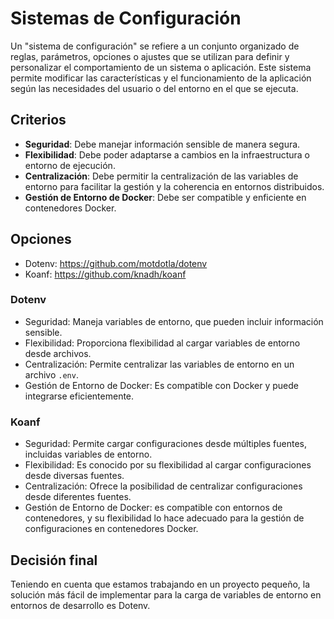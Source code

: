 # Sistemas de Configuración
Un "sistema de configuración" se refiere a un conjunto organizado de reglas,
parámetros, opciones o ajustes que se utilizan para definir y personalizar el
comportamiento de un sistema o aplicación. Este sistema permite modificar las
características y el funcionamiento de la aplicación según las necesidades del
usuario o del entorno en el que se ejecuta.

## Criterios
- **Seguridad**: Debe manejar información sensible de manera segura.
- **Flexibilidad**: Debe poder adaptarse a cambios en la infraestructura o
entorno de ejecución.
- **Centralización**: Debe permitir la centralización de las variables de
entorno para facilitar la gestión y la coherencia en entornos distribuidos.
- **Gestión de Entorno de Docker**: Debe ser compatible y enficiente en
contenedores Docker.

## Opciones
- Dotenv: https://github.com/motdotla/dotenv
- Koanf: https://github.com/knadh/koanf


### Dotenv
- Seguridad: Maneja variables de entorno, que pueden incluir información
sensible.
- Flexibilidad: Proporciona flexibilidad al cargar variables de entorno desde
archivos.
- Centralización: Permite centralizar las variables de entorno en un archivo
`.env`.
- Gestión de Entorno de Docker: Es compatible con Docker y puede integrarse
eficientemente.

### Koanf
- Seguridad: Permite cargar configuraciones desde múltiples fuentes, incluidas
variables de entorno.
- Flexibilidad: Es conocido por su flexibilidad al cargar configuraciones desde
diversas fuentes.
- Centralización: Ofrece la posibilidad de centralizar configuraciones desde
diferentes fuentes.
- Gestión de Entorno de Docker: es compatible con entornos de contenedores, y
su flexibilidad lo hace adecuado para la gestión de configuraciones en
contenedores Docker.

## Decisión final
Teniendo en cuenta que estamos trabajando en un proyecto pequeño, la solución
más fácil de implementar para la carga de variables de entorno en entornos de
desarrollo es Dotenv.